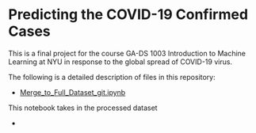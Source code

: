 # Predicting the COVID-19 Confirmed Cases

This is a final project for the course GA-DS 1003 Introduction to Machine Learning at NYU in response to the global spread of COVID-19 virus.

The following is a detailed description of files in this repository:

* [Merge_to_Full_Dataset_git.ipynb](https://github.com/JiaruiTang/DS1003-Predicting-the-COVID-19-Cases/blob/master/Merge_to_Full_Dataset_git.ipynb)

This notebook takes in the processed dataset 

*
